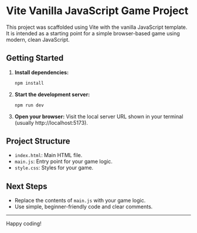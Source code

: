 # Vite Vanilla JavaScript Game Project

This project was scaffolded using Vite with the vanilla JavaScript template. It is intended as a starting point for a simple browser-based game using modern, clean JavaScript.

## Getting Started

1. **Install dependencies:**
   ```bash
   npm install
   ```
2. **Start the development server:**
   ```bash
   npm run dev
   ```
3. **Open your browser:**
   Visit the local server URL shown in your terminal (usually http://localhost:5173).

## Project Structure
- `index.html`: Main HTML file.
- `main.js`: Entry point for your game logic.
- `style.css`: Styles for your game.

## Next Steps
- Replace the contents of `main.js` with your game logic.
- Use simple, beginner-friendly code and clear comments.

---

Happy coding!
